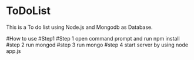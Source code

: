 # ToDoList
This is a To do list using Node.js and Mongodb as Database.

#How to use
#Step1
#Step 1
open command prompt and run npm install
#step 2
run mongod
#step 3 
run mongo
#step 4
start server by using node app.js 
